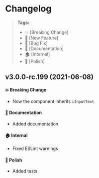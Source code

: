Changelog
=========

> **Tags:**
> - :boom:       [Breaking Change]
> - :rocket:     [New Feature]
> - :bug:        [Bug Fix]
> - :memo:       [Documentation]
> - :house:      [Internal]
> - :nail_care:  [Polish]

## v3.0.0-rc.199 (2021-06-08)

#### :boom: Breaking Change

* Now the component inherits `iInputText`

#### :memo: Documentation

* Added documentation

#### :house: Internal

* Fixed ESLint warnings

#### :nail_care: Polish

* Added tests
